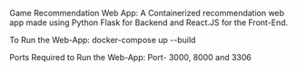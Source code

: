 Game Recommendation Web App: A Containerized recommendation web app made using Python Flask for Backend and React.JS for the Front-End. 


To Run the Web-App: docker-compose up --build


Ports Required to Run the Web-App: Port- 3000, 8000 and 3306

